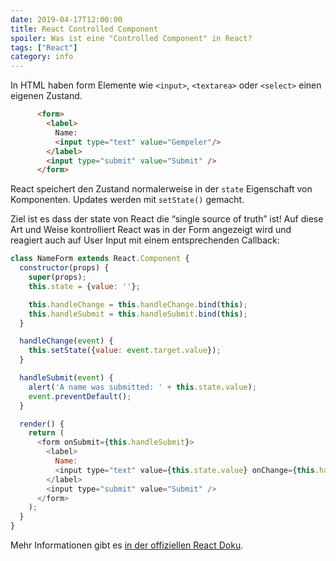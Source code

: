 ```yaml
---
date: 2019-04-17T12:00:00
title: React Controlled Component
spoiler: Was ist eine "Controlled Component" in React?
tags: ["React"]
category: info
---
```


In HTML haben form Elemente wie `<input>`, `<textarea>` oder `<select>` einen eigenen Zustand.

```html
      <form>
        <label>
          Name:
          <input type="text" value="Gempeler"/>
        </label>
        <input type="submit" value="Submit" />
      </form>
```
React speichert den Zustand normalerweise in der `state` Eigenschaft von Komponenten. Updates werden mit `setState()` gemacht.

Ziel ist es dass der state von React die “single source of truth” ist! Auf diese Art und Weise kontrolliert React was in der Form angezeigt wird und reagiert auch auf User Input mit einem entsprechenden Callback:

```javascript
class NameForm extends React.Component {
  constructor(props) {
    super(props);
    this.state = {value: ''};

    this.handleChange = this.handleChange.bind(this);
    this.handleSubmit = this.handleSubmit.bind(this);
  }

  handleChange(event) {
    this.setState({value: event.target.value});
  }

  handleSubmit(event) {
    alert('A name was submitted: ' + this.state.value);
    event.preventDefault();
  }

  render() {
    return (
      <form onSubmit={this.handleSubmit}>
        <label>
          Name:
          <input type="text" value={this.state.value} onChange={this.handleChange} />
        </label>
        <input type="submit" value="Submit" />
      </form>
    );
  }
}
```

Mehr Informationen gibt es [in der offiziellen React Doku](https://reactjs.org/docs/forms.html).
